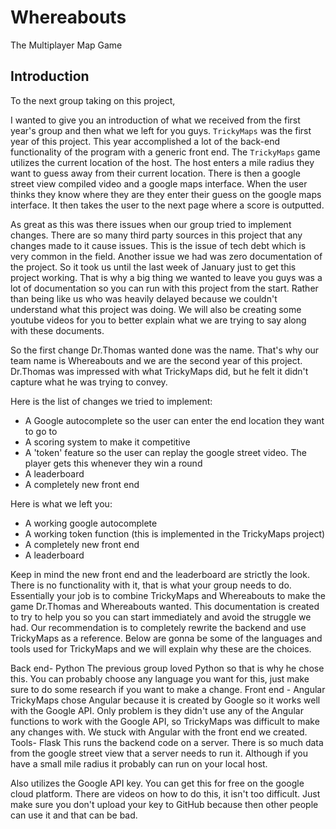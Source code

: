 # Whereabouts
The Multiplayer Map Game
## Introduction
To the next group taking on this project,

I wanted to give you an introduction of what we received from the first year's group and then what we left for you guys. `TrickyMaps` was the first year of this project. This year accomplished a lot of the back-end functionality of the program with a generic front end. The `TrickyMaps` game utilizes the current location of the host. The host enters a mile radius they want to guess away from their current location. There is then a google street view compiled video and a google maps interface. When the user thinks they know where they are they enter their guess on the google maps interface. It then takes the user to the next page where a score is outputted. 

As great as this was there issues when our group tried to implement changes. There are so many third party sources in this project
that any changes made to it cause issues. This is the issue of tech debt which is very common in the field. Another issue we had
was zero documentation of the project. So it took us until the last week of January just to get this project working. That is why
a big thing we wanted to leave you guys was a lot of documentation so you can run with this project from the start. Rather than
being like us who was heavily delayed because we couldn't understand what this project was doing. We will also be creating some
youtube videos for you to better explain what we are trying to say along with these documents. 

So the first change Dr.Thomas wanted done was the name. That's why our team name is Whereabouts and we are the second year of
this project. Dr.Thomas was impressed with what TrickyMaps did, but he felt it didn't capture what he was trying to convey. 

Here is the list of changes we tried to implement:
- A Google autocomplete so the user can enter the end location they want to go to
- A scoring system to make it competitive
- A 'token' feature so the user can replay the google street video. The player gets this whenever they win a round
- A leaderboard
- A completely new front end

Here is what we left you:
- A working google autocomplete
- A working token function (this is implemented in the TrickyMaps project)
- A completely new front end
- A leaderboard 

Keep in mind the new front end and the leaderboard are strictly the look. There is no functionality with it, that is what your group
needs to do. Essentially your job is to combine TrickyMaps and Whereabouts to make the game Dr.Thomas and Whereabouts wanted. 
This documentation is created to try to help you so you can start immediately and avoid the struggle we had. Our recommendation is
to completely rewrite the backend and use TrickyMaps as a reference. Below are gonna be some of the languages and tools used for 
TrickyMaps and we will explain why these are the choices. 

Back end- Python
The previous group loved Python so that is why he chose this. You can probably choose any language you want for this, just make
sure to do some research if you want to make a change. 
Front end - Angular
TrickyMaps chose Angular because it is created by Google so it works well with the Google API. Only problem is they didn't use any
of the Angular functions to work with the Google API, so TrickyMaps was difficult to make any changes with. We stuck with Angular
with the front end we created. 
Tools- Flask
This runs the backend code on a server. There is so much data from the google street view that a server needs to run it. Although
if you have a small mile radius it probably can run on your local host.  

Also utilizes the Google API key. You can get this for free on the google cloud platform. There are videos on how to do this, it 
isn't too difficult. Just make sure you don't upload your key to GitHub because then other people can use it and that can be bad.

